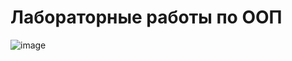 # **Лабораторные работы по ООП**

![image](https://github.com/PetrKozyrrev/mai_oop_labs/assets/63793503/28dc8903-a1f0-4730-8e90-479a3ac63d03)
